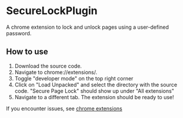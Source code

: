 # SecureLockPlugin

A chrome extension to lock and unlock pages using a user-defined password. 

## How to use

1. Download the source code.
2. Navigate to chrome://extensions/.
3. Toggle "developer mode" on the top right corner
4. Click on "Load Unpacked" and select the directory with the source code. "Secure Page Lock" should show up under "All extensions"
5. Navigate to a different tab. The extension should be ready to use!

If you encounter issues, see [chrome extensions](https://support.google.com/chrome/a/answer/2714278?hl=en#:~:text=Go%20to%20chrome%3A%2F%2Fextensions,the%20app%20or%20extension%20folder.)
